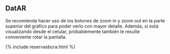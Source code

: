 ## DatAR

Se recomienda hacer uso de los botones de zoom in y zoom out en la parte superior del gráfico para poder verlo con mayor detalle. Además, si está visualizando desde el celular, probablemente también le resulte conveniente rotar la pantalla.

{% include reservasbcra.html %}
